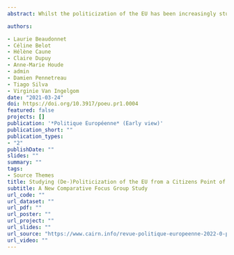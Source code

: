 ```yaml
---
abstract: Whilst the politicization of the EU has been increasingly studied over recent years, the analysis has been focusing mainly on political parties and media. Thus, although not completely overlooked, studies looking at EU politicization amongst individuals remain scarce. This article presents a new qualitative dataset from 21 focus groups conducted across social groups and four countries. It was designed to observe processes of (de-)politicization at citizens’ level, how they talk about the EU and along which cleavages are their attitudes structured. This comparative research design sheds new light on discourses and opinions on Europe, mechanisms of politicization and political discussions.

authors:

- Laurie Beaudonnet
- Céline Belot
- Hélène Caune
- Claire Dupuy
- Anne-Marie Houde
- admin
- Damien Pennetreau
- Tiago Silva
- Virginie Van Ingelgom 
date: "2021-03-24"
doi: https://doi.org/10.3917/poeu.pr1.0004
featured: false
projects: []
publication: '*Politique Européenne* (Early view)'
publication_short: ""
publication_types:
- "2"
publishDate: ""
slides: ""
summary: ""
tags:
- Source Themes
title: Studying (De-)Politicization of the EU from a Citizens Point of View
subtitle: A New Comparative Focus Group Study 
url_code: ""
url_dataset: ""
url_pdf: ""
url_poster: ""
url_project: ""
url_slides: ""
url_source: "https://www.cairn.info/revue-politique-europeenne-2022-0-page-Id.htm?ref=doi"
url_video: ""
---
```


